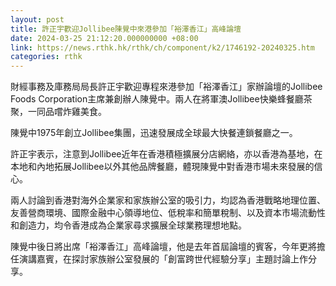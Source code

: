 ```yaml
---
layout: post
title: 許正宇歡迎Jollibee陳覺中來港參加「裕澤香江」高峰論壇
date: 2024-03-25 21:12:20.000000000 +08:00
link: https://news.rthk.hk/rthk/ch/component/k2/1746192-20240325.htm
categories: rthk
---
```


財經事務及庫務局局長許正宇歡迎專程來港參加「裕澤香江」家辦論壇的Jollibee Foods Corporation主席兼創辦人陳覺中。兩人在將軍澳Jollibee快樂蜂餐廳茶聚，一同品嚐炸雞美食。

陳覺中1975年創立Jollibee集團，迅速發展成全球最大快餐連鎖餐廳之一。

許正宇表示，注意到Jollibee近年在香港積極擴展分店網絡，亦以香港為基地，在本地和內地拓展Jollibee以外其他品牌餐廳，體現陳覺中對香港市場未來發展的信心。

兩人討論到香港對海外企業家和家族辦公室的吸引力，均認為香港戰略地理位置、友善營商環境、國際金融中心領導地位、低稅率和簡單稅制、以及資本市場流動性和創造力，均令香港成為企業家尋求擴展全球業務理想地點。

陳覺中後日將出席「裕澤香江」高峰論壇，他是去年首屆論壇的賓客，今年更將擔任演講嘉賓，在探討家族辦公室發展的「創富跨世代經驗分享」主題討論上作分享。
